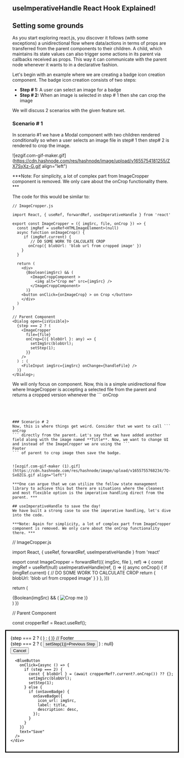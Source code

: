 ## useImperativeHandle React Hook Explained!

## Setting some grounds
As you start exploring react.js, you discover it follows (with some exceptions) a unidirectional flow where data/actions in terms of props are transferred from the parent components to their children. 
A child, which maintains its state values can also trigger some actions in its parent via callbacks received as props. This way it can communicate with the parent node whenever it wants to in a declarative fashion.

Let's begin with an example where we are creating a badge icon creation component. The badge icon creation consists of two steps:
- **Step # 1:** A user can select an image for a badge
- **Step # 2:** When an image is selected in step # 1 then she can crop the image

We will discuss 2 scenarios with the given feature set. 


 
 ### Scenario # 1

In scenario #1 we have a Modal component with two children rendered conditionally so when a user selects an image file in step# 1 then step# 2 is rendered to crop the image.

![ezgif.com-gif-maker.gif](https://cdn.hashnode.com/res/hashnode/image/upload/v1655754181255/ZX7SyXz-G.gif align="left")

***Note: For simplicity, a lot of complex part from ImageCropper component is removed. We only care about the onCrop functionality there. ***

The code for this would be similar to:

```
// ImageCropper.js

import React, { useRef, forwardRef, useImperativeHandle } from 'react'

export const ImageCropper = ({ imgSrc, file, onCrop }) => {
  const imgRef = useRef<HTMLImageElement>(null)
  async function onImageCrop() {
     if (imgRef.current) {
        // DO SOME WORK TO CALCULATE CROP
       onCrop({ blobUrl: 'blob url from cropped image' })
    }
  }

  return (
    <div>
      {Boolean(imgSrc) && (
        <ImageCroppComponent >
          <img alt="Crop me" src={imgSrc} />
        </ImageCroppComponent>
      )}
    <button onClick={onImageCrop} > on Crop </button>
    </div>
  )
}

// Parent Component
<Dialog open={isVisible}>
  {step === 2 ? (
    <ImageCropper
      file={file}
      onCrop={({ blobUrl }: any) => {
        setImgSrc(blobUrl);
        setStep(1);
      }}
    />
  ) : (
    <FileInput imgSrc={imgSrc} onChange={handleFile} />
  )}
</Dialog>;
``` 

We will only focus on <ImageCropper /> component. Now, this is a simple unidirectional flow where ImageCropper is accepting a selected file from the parent and returns a cropped version whenever the ```
onCrop
``` function is called from inside of ImageCropper. 




### Scenario # 2
Now, this is where things get weird. Consider that we want to call ```
onCrop
``` directly from the parent. Let's say that we have added another field along with the image named **Title**. Now, we want to change UI and instead of the ImageCropper we are using the ```
Footer
``` of parent to crop image then save the badge.


![ezgif.com-gif-maker (1).gif](https://cdn.hashnode.com/res/hashnode/image/upload/v1655755768234/7Q-SxOZCG.gif align="left")

***One can argue that we can utilize the fellow state management library to achieve this but there are situations where the cleanest and most flexible option is the imperative handling direct from the parent. ***

## useImperativeHandle to save the day!
We have built a strong case to use the imperative handling, let's dive into the code.

***Note: Again for simplicity, a lot of complex part from ImageCropper component is removed. We only care about the onCrop functionality there. ***

```
// ImageCropper.js

import React, { useRef, forwardRef, useImperativeHandle } from 'react'

export const ImageCropper = forwardRef(({ imgSrc, file }, ref) => {
  const imgRef = useRef<HTMLImageElement>(null)
  useImperativeHandle(ref, () => ({
    async onCrop() {
      if (imgRef.current) {
        // DO SOME WORK TO CALCULATE CROP
        return { blobUrl: 'blob url from cropped image' }
      }
    },
  }))

  return (
    <div>
      {Boolean(imgSrc) && (
        <ImageCroppComponent >
          <img alt="Crop me" src={imgSrc} />
        </ImageCroppComponent>
      )}
    </div>
  )
})


// Parent Component

const cropperRef = React.useRef();
<Dialog open={isVisible}>
  {step === 2 ? (
    <ImageCropper ref={cropperRef} file={file} imgSrc={imgSrc} file={file} />
  ) : (
    <FileInput imgSrc={imgSrc} onChange={handleFile} />
  )}
  // Footer
  <div>
    {step === 2 ? (
      <Button onClick={() => setStep(1)}>Previous Step</Button>
    ) : null}
    <div>
      <Button onClick={onClose}>Cancel</Button>

      <BlueButton
        onClick={async () => {
          if (step === 2) {
            const { blobUrl } = (await cropperRef?.current?.onCrop()) ?? {};
            setImgSrc(blobUrl);
            setStep(1);
          } else {
            if (onSaveBadge) {
              onSaveBadge({
                icon_url: imgSrc,
                label: title,
                description: desc,
              });
            }
          }
        }}
        text="Save"
      />
    </div>
  </div>
</Dialog>;

```

### What's happening?
**useImperativeHandle** takes two arguments. The first is the ref that is exposed to the parent node.
Functional components are wrapped in forwardRef hook in order to bind the coming ref.
The second argument is a function that returns an object containing all of the properties or functions exposed to the parent component. Parent can access these properties by current property of the ref passed.

In this case, the parent can access the child's exposed onCrop function.

```
const { blobUrl } = (await cropperRef?.current?.onCrop()) ?? {};
```

## Conclusion
I have tried to showcase a use case for **useImperativeHandler**. It is a unique hook used in react which can be used to let the parent command child through imperative handling. It should be used only when other options are not viable. This is a kind of escape hatch & should not be used unless there are no other options.
If you liked the content or you have any feedback for improvement let me know in the comments!



